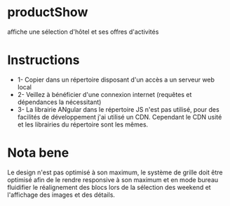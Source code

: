 # productShow
affiche une sélection d'hôtel et ses offres d'activités

<h1>Instructions</h1>
<ul>
<li>1- Copier dans un répertoire disposant d'un accès a un serveur web local</li>
<li>2- Veillez à bénéficier d'une connexion internet (requêtes et dépendances la nécessitant)</li>
<li>3- La librairie ANgular dans le répertoire JS n'est pas utilisé, pour des facilités de développement j'ai utilisé un CDN. Cependant le CDN usité et les librairies du répertoire sont les mêmes.</li>
</ul>
<h1>Nota bene</h1>
<p>Le design n'est pas optimisé à son maximum,
le système de grille doit être optimisé afin de le rendre responsive à son maximum et en mode bureau
fluidifier le réalignement des blocs lors de la sélection des weekend et l'affichage des images et des détails.</p>
